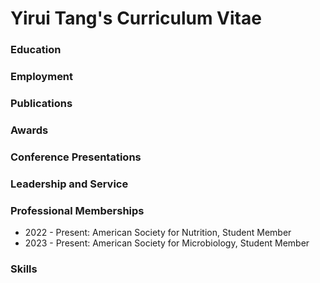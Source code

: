 # Yirui Tang's Curriculum Vitae  

### Education

### Employment

### Publications

### Awards


### Conference Presentations

### Leadership and Service


### Professional Memberships
* 2022 - Present: American Society for Nutrition, Student Member
* 2023 - Present: American Society for Microbiology, Student Member

### Skills
